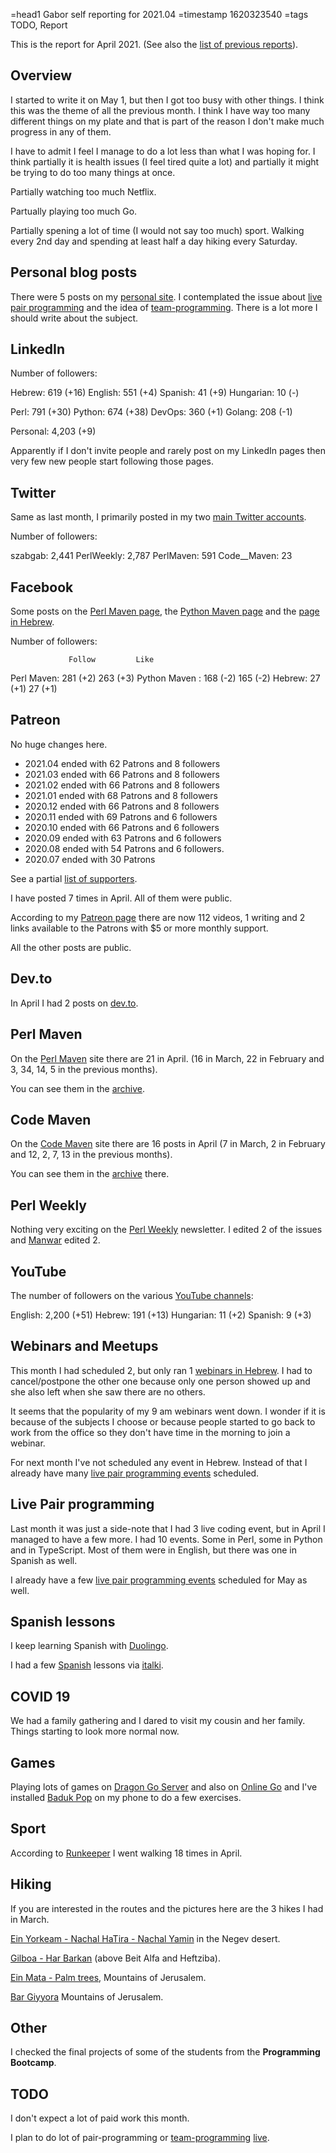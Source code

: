=head1 Gabor self reporting for 2021.04
=timestamp 1620323540
=tags TODO, Report



This is the report for April 2021. (See also the <a href="/reports.html">list of previous reports</a>).



<h2>Overview</h2>

I started to write it on May 1, but then I got too busy with other things. I think this was the theme of all the previous month.
I think I have way too many different things on my plate and that is part of the reason I don't make much progress in any of them.

I have to admit I feel I manage to do a lot less than what I was hoping for. I think partially it is health issues (I feel tired quite a lot)
and partially it might be trying to do too many things at once.

Partially watching too much Netflix.

Partually playing too much Go.

Partially spening a lot of time (I would not say too much) sport. Walking every 2nd day and spending at least half a day hiking every Saturday.

<h2>Personal blog posts</h2>

There were 5 posts on my <a href="https://szabgab.com/blog.html">personal site</a>. I contemplated the issue about
<a href="https://szabgab.com/live-pair-programming.html">live pair programming</a> and the idea of <a href="https://szabgab.com/team-programming.html">team-programming</a>.
There is a lot more I should write about the subject.

<h2>LinkedIn</h2>

Number of followers:

  Hebrew:   619 (+16)
  English:  551 (+4)
  Spanish:   41 (+9)
  Hungarian: 10 (-)

  Perl:    791 (+30)
  Python:  674 (+38)
  DevOps:  360 (+1)
  Golang:  208 (-1)

  Personal: 4,203 (+9)

Apparently if I don't invite people and rarely post on my LinkedIn pages then very few new people start following those pages.

<h2>Twitter</h2>

Same as last month, I primarily posted in my two <a href="/twitter.html">main Twitter accounts</a>.

Number of followers:

  szabgab:      2,441
  PerlWeekly:   2,787
  PerlMaven:      591
  Code__Maven:     23

<h2>Facebook</h2>

Some posts on the <a href="https://www.facebook.com/PerlMaven">Perl Maven page</a>,
the <a href="https://www.facebook.com/PythonMaven">Python Maven page</a> and the <a href="https://www.facebook.com/HebrewCodeMaven">page in Hebrew</a>.

Number of followers:

                 Follow         Like
  Perl  Maven:    281 (+2)      263 (+3)
  Python Maven :  168 (-2)      165 (-2)
  Hebrew:          27 (+1)       27 (+1)

<h2>Patreon</h2>

No huge changes here.

<ul>
<li>2021.04 ended with 62 Patrons and 8 followers</li>
<li>2021.03 ended with 66 Patrons and 8 followers</li>
<li>2021.02 ended with 66 Patrons and 8 followers</li>
<li>2021.01 ended with 68 Patrons and 8 followers</li>
<li>2020.12 ended with 66 Patrons and 8 followers</li>
<li>2020.11 ended with 69 Patrons and 6 followers</li>
<li>2020.10 ended with 66 Patrons and 6 followers</li>
<li>2020.09 ended with 63 Patrons and 6 followers</li>
<li>2020.08 ended with 54 Patrons and 6 followers.</li>
<li>2020.07 ended with 30 Patrons</li>
</ul>

See a partial <a href="/supporters.html">list of supporters</a>.

I have posted 7 times in April. All of them were public.

According to my <a href="https://www.patreon.com/szabgab">Patreon page</a> there are now 112 videos, 1 writing and 2 links
available to the Patrons with $5 or more monthly support.

All the other posts are public.

<h2>Dev.to</h2>

In April I had 2 posts on <a href="https://dev.to/szabgab">dev.to</a>.

<h2>Perl Maven</h2>

On the <a href="https://perlmaven.com/">Perl Maven</a> site there are 21 in April.  (16 in March, 22 in February and 3, 34, 14, 5 in the previous months).

You can see them in the <a href="https://perlmaven.com/archive">archive</a>.

<h2>Code Maven</h2>

On the <a href="https://code-maven.com/">Code Maven</a> site there are 16 posts in April (7 in March, 2 in February and 12, 2, 7, 13 in the previous months).

You can see them in the <a href="https://code-maven.com/archive">archive</a> there.

<h2>Perl Weekly</h2>

Nothing very exciting on the <a href="https://perlweekly.com/">Perl Weekly</a> newsletter. I edited 2 of the issues
and <a href="http://www.manwar.org/">Manwar</a> edited 2.

<h2>YouTube</h2>

The number of followers on the various <a href="/youtube.html">YouTube channels</a>:

  English:   2,200 (+51)
  Hebrew:      191 (+13)
  Hungarian:    11 (+2)
  Spanish:       9 (+3)

<h2>Webinars and Meetups</h2>

This month I had scheduled 2, but only ran 1 <a href="https://www.meetup.com/code-mavens/">webinars in Hebrew</a>.
I had to cancel/postpone the other one because only one person showed up and she also left when she saw there are no others.

It seems that the popularity of my 9 am webinars went down. I wonder if it is because of the subjects I choose or because people
started to go back to work from the office so they don't have time in the morning to join a webinar.

For next month I've not scheduled any event in Hebrew.
Instead of that I already have many <a href="https://code-maven.com/live">live pair programming events</a> scheduled.

<h2>Live Pair programming</h2>

Last month it was just a side-note that I had 3 live coding event, but in April I managed to have a few more.
I had 10 events. Some in Perl, some in Python and in TypeScript. Most of them were in English, but there was one in
Spanish as well.

I already have a few <a href="https://code-maven.com/live">live pair programming events</a> scheduled for May as well.


<h2>Spanish lessons</h2>

I keep learning Spanish with <a href="https://www.duolingo.com/">Duolingo</a>.

I had a few <a href="/spanish.html">Spanish</a> lessons via <a href="https://code-maven.com/italki">italki</a>.

<h2>COVID 19</h2>

We had a family gathering and I dared to visit my cousin and her family. Things starting to look more normal now.

<h2>Games</h2>

Playing lots of games on <a href="https://www.dragongoserver.net/">Dragon Go Server</a>
and also on <a href="https://online-go.com/">Online Go</a> and I've installed <a href="https://badukpop.com/">Baduk Pop</a>
on my phone to do a few exercises.


<h2>Sport</h2>

According to <a href="https://runkeeper.com/">Runkeeper</a> I went walking 18 times in April.

<h2>Hiking</h2>

If you are interested in the routes and the pictures here are the 3 hikes I had in March.

<a href="https://www.wikiloc.com/hiking-trails/ein-yorkeam-nachal-hatira-nachal-yamin-69592689">Ein Yorkeam - Nachal HaTira - Nachal Yamin</a> in the Negev desert.

<a href="https://www.wikiloc.com/walking-trails/gilboa-har-barkan-above-beit-alfa-and-heftziba-70735596"> Gilboa - Har Barkan</a>  (above Beit Alfa and Heftziba).

<a href="https://www.wikiloc.com/walking-trails/ein-mata-palm-trees-71318930">Ein Mata - Palm trees</a>, Mountains of Jerusalem.

<a href="https://www.wikiloc.com/walking-trails/bar-giyyora-71851695">Bar Giyyora</a> Mountains of Jerusalem.


<h2>Other</h2>

I checked the final projects of some of the students from the <b>Programming Bootcamp</b>.

<h2>TODO</h2>

I don't expect a lot of paid work this month.

I plan to do lot of pair-programming or <a href="/team-programming.html">team-programming</a>  <a href="https://code-maven.com/live">live</a>.

